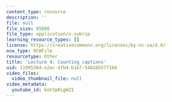 ```yaml
---
content_type: resource
description: ''
file: null
file_size: 85008
file_type: application/x-subrip
learning_resource_types: []
license: https://creativecommons.org/licenses/by-nc-sa/4.0/
ocw_type: OCWFile
resourcetype: Other
title: 'Lecture 4: Counting captions'
uid: 11995384-e2ac-4fb4-b1b7-54816b5771b6
video_files:
  video_thumbnail_file: null
video_metadata:
  youtube_id: 6oV3pKLgW2I
---
```

